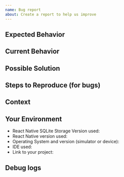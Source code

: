 ```yaml
---
name: Bug report
about: Create a report to help us improve
---
```


<!--- Provide a general summary of the issue in the Title above -->

## Expected Behavior

<!--- If you're describing a bug, tell us what should happen -->
<!--- If you're suggesting a change/improvement, tell us how it should work -->

## Current Behavior

<!--- If describing a bug, tell us what happens instead of the expected behavior -->
<!--- If suggesting a change/improvement, explain the difference from current behavior -->

## Possible Solution

<!--- Not obligatory, but suggest a fix/reason for the bug, -->
<!--- or ideas how to implement the addition or change -->

## Steps to Reproduce (for bugs)

<!--- Provide a link to a live example, or - -->
<!--- Fork the jsfiddle to reproduce https://codepen.io/alphalpha/pen/oqKJgG ->
<!--- Important - if you are having issues with SQL, make sure you provide a runnable example else we may not be able to reproduce the problem !-->

## Context

<!--- How has this issue affected you? What are you trying to accomplish? -->
<!--- Providing context helps us come up with a solution that is most useful in the real world -->

## Your Environment

<!--- Include as many relevant details about the environment you experienced the bug in -->

- React Native SQLite Storage Version used:
- React Native version used:
- Operating System and version (simulator or device):
- IDE used:
- Link to your project:

## Debug logs

<!-- Attach debug logs from your IDE -->
<!-- Console output from React Native Remote Debugger -->
